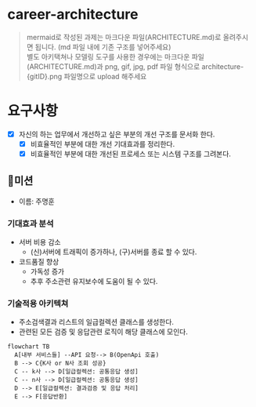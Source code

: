 # career-architecture
> mermaid로 작성된 과제는 마크다운 파일(ARCHITECTURE.md)로 올려주시면 됩니다. (md 파일 내에 기존 구조를 넣어주세요) <br>
> 별도 아키택쳐나 모델링 도구를 사용한 경우에는 마크다운 파일(ARCHITECTURE.md)과 png, gif, jpg, pdf 파일 형식으로 architecture-{gitID}.png 파일명으로 upload 해주세요
# 요구사항
- [X] 자신의 하는 업무에서 개선하고 싶은 부분의 개선 구조를 문서화 한다.
  - [X] 비효율적인 부분에 대한 개선 기대효과를 정리한다.
  - [X] 비효율적인 부분에 대한 개선된 프로세스 또는 시스템 구조를 그려본다.

## 🚀미션
- 이름: 주명훈
### 기대효과 분석
 - 서버 비용 감소
   - (신)서버에 트래픽이 증가하나, (구)서버를 종료 할 수 있다.
 - 코드품질 향상
   - 가독성 증가
   - 추후 주소관련 유지보수에 도움이 될 수 있다.
### 기술적용 아키텍쳐
- 주소검색결과 리스트의 일급컬렉션 클래스를 생성한다.   
- 관련된 모든 검증 및 응답관련 로직이 해당 클래스에 모인다.

```mermaid
flowchart TB
  A[내부 서비스들] --API 요청--> B(OpenApi 호출)
  B --> C{K사 or N사 조회 성공}
  C -- k사 --> D[일급컬렉션: 공통응답 생성]
  C -- n사 --> D[일급컬렉션: 공통응답 생성]
  D --> E[일급컬렉션: 결과검증 및 응답 처리]
  E --> F[응답반환]
```




